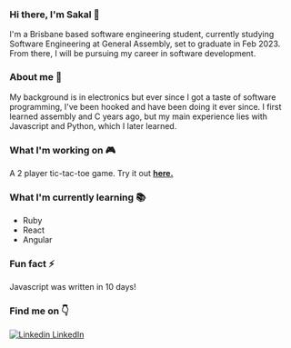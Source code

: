 ### Hi there, I'm Sakal 👋
I'm a Brisbane based software engineering student, currently studying Software Engineering at General Assembly, set to graduate in Feb 2023. From there, I will be pursuing my career in software development.
### About me :eyes:
My background is in electronics but ever since I got a taste of software programming, I've been hooked and have been doing it ever since. I first learned assembly and C years ago, but my main experience lies with Javascript and Python, which I later learned.
### What I'm working on :video_game:
A 2 player tic-tac-toe game. Try it out [**here.**](https://sakalmon.github.io/tic-tac-toe/)
### What I'm currently learning :books:
* Ruby
* React
* Angular
### Fun fact :zap:
Javascript was written in 10 days!
### Find me on :point_down:
[![Linkedin](https://i.stack.imgur.com/gVE0j.png) LinkedIn](https://www.linkedin.com/in/sakal-mon)

